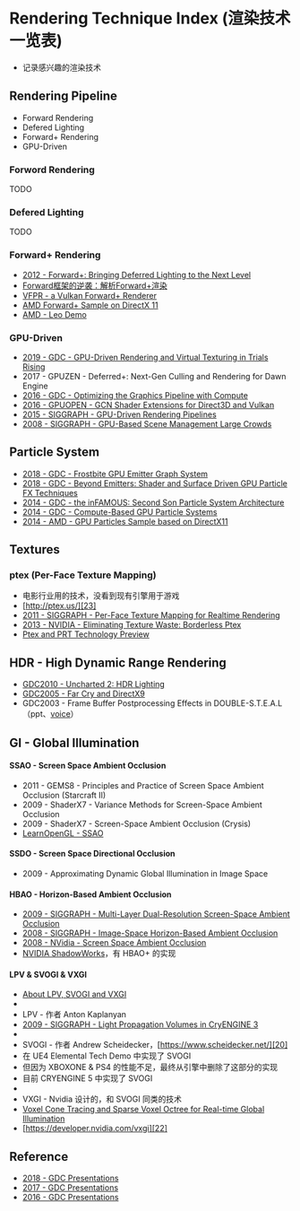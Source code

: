 # Rendering Technique Index (渲染技术一览表)

 * 记录感兴趣的渲染技术


## Rendering Pipeline

 * Forward Rendering
 * Defered Lighting
 * Forward+ Rendering
 * GPU-Driven

### Forword Rendering

TODO

### Defered Lighting

TODO

### Forward+ Rendering

 * [2012 - Forward+: Bringing Deferred Lighting to the Next Level][1]
 * [Forward框架的逆袭：解析Forward+渲染][4]
 * [VFPR - a Vulkan Forward+ Renderer][2]
 * [AMD Forward+ Sample on DirectX 11][3]
 * [AMD - Leo Demo][26]

### GPU-Driven

 * [2019 - GDC - GPU-Driven Rendering and Virtual Texturing in Trials Rising][8]
 * 2017 - GPUZEN - Deferred+: Next-Gen Culling and Rendering for Dawn Engine
 * [2016 - GDC - Optimizing the Graphics Pipeline with Compute][9]
 * [2016 - GPUOPEN - GCN Shader Extensions for Direct3D and Vulkan][5]
 * [2015 - SIGGRAPH - GPU-Driven Rendering Pipelines][6]
 * [2008 - SIGGRAPH - GPU-Based Scene Management Large Crowds][7]


## Particle System

 * [2018 - GDC - Frostbite GPU Emitter Graph System][29]
 * [2018 - GDC - Beyond Emitters: Shader and Surface Driven GPU Particle FX Techniques][34]
 * [2014 - GDC - the inFAMOUS: Second Son Particle System Architecture][28]
 * [2014 - GDC - Compute-Based GPU Particle Systems][27]
 * [2014 - AMD - GPU Particles Sample based on DirectX11][30]


## Textures

### ptex (Per-Face Texture Mapping)

 * 电影行业用的技术，没看到现有引擎用于游戏
 * [http://ptex.us/][23]
 * [2011 - SIGGRAPH - Per-Face Texture Mapping for Realtime Rendering][24]
 * [2013 - NVIDIA - Eliminating Texture Waste: Borderless Ptex][25]
 * [Ptex and PRT Technology Preview][26]


## HDR - High Dynamic Range Rendering

 * [GDC2010 - Uncharted 2: HDR Lighting][10]
 * [GDC2005 - Far Cry and DirectX9][11]
 * GDC2003 - Frame Buffer Postprocessing Effects in DOUBLE-S.T.E.A.L（ppt、[voice][12]）


## GI - Global Illumination

#### SSAO - Screen Space Ambient Occlusion

 * 2011 - GEMS8 - Principles and Practice of Screen Space Ambient Occlusion (Starcraft II)
 * 2009 - ShaderX7 - Variance Methods for Screen-Space Ambient Occlusion
 * 2009 - ShaderX7 - Screen-Space Ambient Occlusion (Crysis)
 * [LearnOpenGL - SSAO][14]

#### SSDO - Screen Space Directional Occlusion

 * 2009 - Approximating Dynamic Global Illumination in Image Space

#### HBAO - Horizon-Based Ambient Occlusion

 * [2009 - SIGGRAPH - Multi-Layer Dual-Resolution Screen-Space Ambient Occlusion][13]
 * [2008 - SIGGRAPH - Image-Space Horizon-Based Ambient Occlusion][16]
 * [2008 - NVidia - Screen Space Ambient Occlusion][17]
 * [NVIDIA ShadowWorks][15]，有 HBAO+ 的实现

#### LPV & SVOGI & VXGI

 * [About LPV, SVOGI and VXGI][18]
 * 
 * LPV - 作者 Anton Kaplanyan
 * [2009 - SIGGRAPH - Light Propagation Volumes in CryENGINE 3][19]
 * 
 * SVOGI - 作者 Andrew Scheidecker，[https://www.scheidecker.net/][20]
 * 在 UE4 Elemental Tech Demo 中实现了 SVOGI
 * 但因为 XBOXONE & PS4 的性能不足，最终从引擎中删除了这部分的实现
 * 目前 CRYENGINE 5 中实现了 SVOGI
 * 
 * VXGI - Nvidia 设计的，和 SVOGI 同类的技术
 * [Voxel Cone Tracing and Sparse Voxel Octree for Real-time Global Illumination][21]
 * [https://developer.nvidia.com/vxgi][22]


## Reference

 * [2018 - GDC Presentations][31]
 * [2017 - GDC Presentations][32]
 * [2016 - GDC Presentations][33]


[1]:https://takahiroharada.files.wordpress.com/2015/04/forward_plus.pdf
[2]:https://github.com/WindyDarian/Vulkan-Forward-Plus-Renderer
[3]:https://github.com/GPUOpen-LibrariesAndSDKs/ForwardPlus11/
[4]:https://www.cnblogs.com/gongminmin/archive/2012/04/22/2464982.html
[5]:https://gpuopen.com/learn/gcn-shader-extensions-for-direct3d-and-vulkan/
[6]:https://www.advances.realtimerendering.com/s2015/aaltonenhaar_siggraph2015_combined_final_footer_220dpi.pdf
[7]:https://drivers.amd.com/misc/siggraph_asia_08/GPUBasedSceneManagementLargeCrowds.pdf
[8]:https://twvideo01.ubm-us.net/o1/vault/gdc2019/presentations/Drazhevskyi_Oleksandr_GPU_Driven_Rendering.pdf
[9]:https://www.gdcvault.com/play/1023109/Optimizing-the-Graphics-Pipeline-With
[10]:https://www.gdcvault.com/play/1012351/Uncharted-2-HDR
[11]:https://ia800902.us.archive.org/25/items/crytek_presentations/GDC2005_FarCryAndDX9.ppt
[12]:https://www.gdcvault.com/play/1022664/Frame-Buffer-Postprocessing-Effects-in
[13]:https://developer.download.nvidia.cn/presentations/2009/SIGGRAPH/Bavoil_MultiLayerDualResolutionSSAO.pdf
[14]:https://learnopengl.com/Advanced-Lighting/SSAO
[15]:https://developer.nvidia.com/shadowworks
[16]:https://developer.download.nvidia.com/presentations/2008/SIGGRAPH/HBAO_SIG08b.pdf
[17]:https://developer.download.nvidia.cn/SDK/10.5/direct3d/Source/ScreenSpaceAO/doc/ScreenSpaceAO.pdf
[18]:https://www.zhihu.com/question/28295455
[19]:http://advances.realtimerendering.com/s2009/
[20]:https://www.scheidecker.net/
[21]:https://on-demand.gputechconf.com/gtc/2012/presentations/SB134-Voxel-Cone-Tracing-Octree-Real-Time-Illumination.pdf
[22]:https://developer.nvidia.com/vxgi
[23]:http://ptex.us/
[24]:https://developer.download.nvidia.cn/assets/gamedev/docs/RealtimePtex-siggraph2011.pdf
[25]:https://developer.nvidia.com/sites/default/files/akamai/gamedev/docs/Borderless%20Ptex.pdf
[26]:https://gpuopen.com/archived/radeon-hd-7900-series-graphics-real-time-demos/
[27]:http://twvideo01.ubm-us.net/o1/vault/GDC2014/Presentations/Gareth_Thomas_Compute-based_GPU_Particle.pdf
[28]:https://www.suckerpunch.com/iss-particles-gdc2014/
[29]:https://www.ea.com/frostbite/news/frostbite-gpu-emitter-graph-system
[30]:https://github.com/GPUOpen-LibrariesAndSDKs/GPUParticles11
[31]:https://knarkowicz.wordpress.com/2018/03/22/gdc-2018-presentations/
[32]:https://knarkowicz.wordpress.com/2017/03/01/gdc-2017-presentations/
[33]:https://knarkowicz.wordpress.com/2016/03/21/gdc-2016-presentations/
[34]:https://www.dropbox.com/s/guyvljewxhjssyr/ccoffin_GDC18_Version030_final.pptx?dl=0
